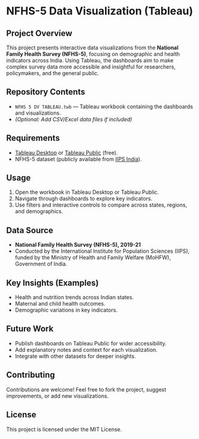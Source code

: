   # NFHS-5 Data Visualization (Tableau)

##  Project Overview

This project presents interactive data visualizations from the **National Family Health Survey (NFHS-5)**, focusing on demographic and health indicators across India. Using Tableau, the dashboards aim to make complex survey data more accessible and insightful for researchers, policymakers, and the general public.
   
##  Repository Contents 
 
* `NFHS 5 DV TABLEAU.twb` — Tableau workbook containing the dashboards and visualizations.
* *(Optional: Add CSV/Excel data files if included)*

##  Requirements

* [Tableau Desktop](https://www.tableau.com/products/desktop) or [Tableau Public](https://public.tableau.com/) (free).
* NFHS-5 dataset (publicly available from [IIPS India](http://rchiips.org/nfhs/)).

##  Usage

1. Open the workbook in Tableau Desktop or Tableau Public.
2. Navigate through dashboards to explore key indicators.
3. Use filters and interactive controls to compare across states, regions, and demographics.

## Data Source

* **National Family Health Survey (NFHS-5), 2019-21**
* Conducted by the International Institute for Population Sciences (IIPS), funded by the Ministry of Health and Family Welfare (MoHFW), Government of India.

##  Key Insights (Examples)

* Health and nutrition trends across Indian states.
* Maternal and child health outcomes.
* Demographic variations in key indicators.

##  Future Work

* Publish dashboards on Tableau Public for wider accessibility.
* Add explanatory notes and context for each visualization.
* Integrate with other datasets for deeper insights.

##  Contributing

Contributions are welcome! Feel free to fork the project, suggest improvements, or add new visualizations.

## License

This project is licensed under the MIT License.

